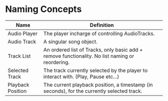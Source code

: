 # Naming Concepts

| Name              | Definition                                                                                      |
| ----------------- | ----------------------------------------------------------------------------------------------- |
| Audio Player      | The player incharge of controlling AudioTracks.                                                 |
| Audio Track       | A singular song object.                                                                         |
| Track List        | An ordered list of Tracks, only basic add + remove functionality. No list naming or reordering. |
| Selected Track    | The track currently selected by the player to interact with. (Play, Pause etc...)               |
| Playback Position | The current playback position, a timestamp (in seconds), for the currently selected track.      |

<!-- https://www.tablesgenerator.com/markdown_tables -->
